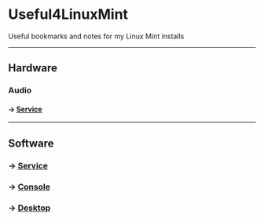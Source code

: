 # Useful4LinuxMint

Useful bookmarks and notes for my Linux Mint installs

---

## Hardware

### Audio

#### → [Service](/software/service/audio.md)

---
## Software

### → [Service](service.md)

### → [Console](console.md)

### → [Desktop](desktop.md)